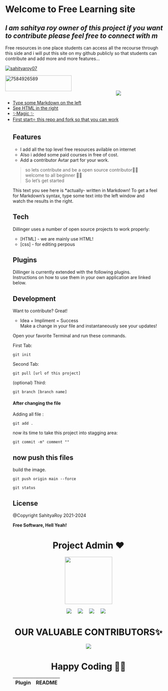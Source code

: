 <h1 class="code-line" data-line-start=0 data-line-end=1 ><a id="Welcome_to_Free_Learning_site_0"></a>Welcome to Free Learning site</h1>
<h2 class="code-line" data-line-start=1 data-line-end=2 ><a id="_I_am_sahitya_roy_owner_of_this_project_if_you_want_to_contribute_please_feel_free_to_connect_with_m__1"></a><em>I am sahitya roy owner of this project if you want to contribute please feel free to connect with m</em></h2>
<p class="has-line-data" data-line-start="2" data-line-end="3">Free resources in one place students can access all the recourse through this side and i will put this site on my github publicly so that students can contribute and add more and more features…</p>

<p align="left"> <a href="https://twitter.com/sahityaroy07" target="blank"><img src="https://img.shields.io/twitter/follow/sahityaroy07?logo=twitter&style=for-the-badge" alt="sahityaroy07" /></a> </p>
<p><a href="https://www.buymeacoffee.com/sahityaroy"> <img align="left" src="https://cdn.buymeacoffee.com/buttons/v2/default-yellow.png" height="50" width="210" alt="7584926589" /></a></p><br><br>
<p align="left"> <a href="https://www.linkedin.com/in/sahitya-roy/" target="blank">

<p align="center">
   <img src="https://user-images.githubusercontent.com/72821604/134854638-bf82a21b-06ae-4308-9e44-a4727b52c7d6.jpg"/>
</p>


<ul>
<li class="has-line-data" data-line-start="4" data-line-end="5">Type some Markdown on the left</li>
<li class="has-line-data" data-line-start="5" data-line-end="6">See HTML in the right</li>
<li class="has-line-data" data-line-start="6" data-line-end="8">✨Magic ✨</li>
<li class="has-line-data" data-line-start="6" data-line-end="8">First start⭐ this repo and fork so that you can work </li?
</ul>
<h2 class="code-line" data-line-start=8 data-line-end=9 ><a id="Features_8"></a>Features</h2>
<ul>
<li class="has-line-data" data-line-start="10" data-line-end="11">I add all the top level free resources avilable on internet</li>
<li class="has-line-data" data-line-start="11" data-line-end="12">Also i added some paid courses in free of cost.</li>
<li class="has-line-data" data-line-start="12" data-line-end="13">Add a contributor Avtar part for your work.</li>
</ul>
<blockquote>
<p class="has-line-data" data-line-start="15" data-line-end="18">so lets contribute and be a open source contributor🐱‍💻<br>
welcome to all beginner 👩‍💻<br>
So let’s get started</p>
</blockquote>
<p class="has-line-data" data-line-start="19" data-line-end="22">This text you see here is *actually- written in Markdown! To get a feel<br>
for Markdown’s syntax, type some text into the left window and<br>
watch the results in the right.</p>
<h2 class="code-line" data-line-start=23 data-line-end=24 ><a id="Tech_23"></a>Tech</h2>
<p class="has-line-data" data-line-start="25" data-line-end="26">Dillinger uses a number of open source projects to work properly:</p>
<ul>
<li class="has-line-data" data-line-start="27" data-line-end="28">[HTML] - we are mainly use HTML!</li>
<li class="has-line-data" data-line-start="28" data-line-end="29">[css] - for editing perpous</li>
</ul>

<h2 class="code-line" data-line-start=50 data-line-end=51 ><a id="Plugins_50"></a>Plugins</h2>
<p class="has-line-data" data-line-start="52" data-line-end="54">Dillinger is currently extended with the following plugins.<br>
Instructions on how to use them in your own application are linked below.</p>
<table class="table table-striped table-bordered">
<thead>
<tr>
<th>Plugin</th>
<th>README</th>
</tr>
</thead>
<tbody></tbody>

<h2 class="code-line" data-line-start=63 data-line-end=64 ><a id="Development_63"></a>Development</h2>
<p class="has-line-data" data-line-start="65" data-line-end="66">Want to contribute? Great!</p>
<ul>
<li class="has-line-data" data-line-start="66" data-line-end="69">Idea + Impliment = Success<br>
Make a change in your file and instantaneously see your updates!</li>
</ul>
<p class="has-line-data" data-line-start="69" data-line-end="70">Open your favorite Terminal and run these commands.</p>
<p class="has-line-data" data-line-start="71" data-line-end="72">First Tab:</p>
<pre><code class="has-line-data" data-line-start="74" data-line-end="76" class="language-sh">git init
</code></pre>
<p class="has-line-data" data-line-start="77" data-line-end="78">Second Tab:</p>
<pre><code class="has-line-data" data-line-start="80" data-line-end="82" class="language-sh">git pull [url of this project]
</code></pre>
<p class="has-line-data" data-line-start="83" data-line-end="84">(optional) Third:</p>
<pre><code class="has-line-data" data-line-start="86" data-line-end="88" class="language-sh">git branch [branch name]
</code></pre>
<h4 class="code-line" data-line-start=89 data-line-end=90 ><a id="After_changing_the_file_89"></a>After changing the file</h4>
<p class="has-line-data" data-line-start="91" data-line-end="92">Adding all file :</p>
<pre><code class="has-line-data" data-line-start="94" data-line-end="96" class="language-sh">git add .
</code></pre>
<p class="has-line-data" data-line-start="97" data-line-end="98">now its time to take this project into stagging area:</p>
<pre><code class="has-line-data" data-line-start="100" data-line-end="102" class="language-sh">git commit -m<span class="hljs-string">" comment "</span><span class="hljs-string">"
</span></code></pre>
<h2 class="code-line" data-line-start=103 data-line-end=104 ><a id="now_push_this_files_103"></a>now push this files</h2>
<p class="has-line-data" data-line-start="104" data-line-end="105">build the image.</p>
<pre><code class="has-line-data" data-line-start="107" data-line-end="109" class="language-sh">git push origin main --force
</code></pre>
<pre><code class="has-line-data" data-line-start="113" data-line-end="115" class="language-sh">git status
</code></pre>
<h2 class="code-line" data-line-start=116 data-line-end=117 ><a id="License_116"></a>License</h2>
<p class="has-line-data" data-line-start="118" data-line-end="119">@Copyright SahityaRoy 2021-2024</p>
<p class="has-line-data" data-line-start="120" data-line-end="121"><strong>Free Software, Hell Yeah!</strong></p>
	
	
<h1 align=center> Project Admin ❤️ </h1>
<p align="center">
  <a href="https://github.com/SahityaRoy"><img src="https://avatars.githubusercontent.com/u/72821604?v=4" width=150px height=150px /></a> 
    
<p align="center">
  <a target="_blank"href="https://www.linkedin.com/in/sahitya-roy/"><img src="https://img.shields.io/badge/linkedin-%230077B5.svg?&style=for-the-badge&logo=linkedin&logoColor=white" /></a>&nbsp;&nbsp;&nbsp;&nbsp;
  <a target="_blank"href="https://twitter.com/SahityaRoy07"><img src="https://img.shields.io/badge/twitter-%231DA1F2.svg?&style=for-the-badge&logo=twitter&logoColor=white" /></a>&nbsp;&nbsp;&nbsp;&nbsp;
  <a href="mailto:sahitya.roy@uem.edu.in?subject=Hello%20Harsh,%20From%20Github"><img src="https://img.shields.io/badge/gmail-%23D14836.svg?&style=for-the-badge&logo=gmail&logoColor=white" /></a>&nbsp;&nbsp;&nbsp;&nbsp;
  <a href="https://SahityaRoy.hashnode.dev/"><img src="https://img.shields.io/badge/hashnode-%27D1203.svg?&style=for-the-badge&logo=hashnode&logoColor=blue" /></a>&nbsp;&nbsp;&nbsp;&nbsp;
</p>
	
	
<h1 align=center> OUR VALUABLE CONTRIBUTORS✨ </h1>
<p align="center">
  
	
<a href="https://github.com/SahityaRoy/E-Learning-freesite/graphs/contributors">
  <img src="https://contrib.rocks/image?repo=SahityaRoy/E-Learning-freesite" />
</a>	

	

<h1 align=center>Happy Coding 👨‍💻 </h1>

